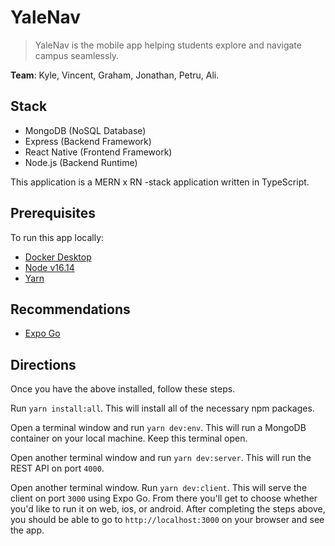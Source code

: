 # YaleNav

> YaleNav is the mobile app helping students explore and navigate campus seamlessly.

**Team**: Kyle, Vincent, Graham, Jonathan, Petru, Ali.

## Stack

- MongoDB (NoSQL Database)
- Express (Backend Framework)
- React Native (Frontend Framework)
- Node.js (Backend Runtime)

This application is a MERN x RN -stack application written in TypeScript.

## Prerequisites

To run this app locally:

- [Docker Desktop](https://www.docker.com/products/docker-desktop)
- [Node v16.14](https://nodejs.org/en/)
- [Yarn](https://classic.yarnpkg.com/lang/en/docs/install/)

## Recommendations

- [Expo Go](https://expo.dev/client)

## Directions

Once you have the above installed, follow these steps.

Run `yarn install:all`. This will install all of the necessary npm packages.

Open a terminal window and run `yarn dev:env`. This will run a MongoDB container on your local machine. Keep this terminal open.

Open another terminal window and run `yarn dev:server`. This will run the REST API on port `4000`.

Open another terminal window. Run `yarn dev:client`. This will serve the client on port `3000` using Expo Go. From there you'll get to choose whether you'd like to run it on web, ios, or android. After completing the steps above, you should be able to go to `http://localhost:3000` on your browser and see the app.
